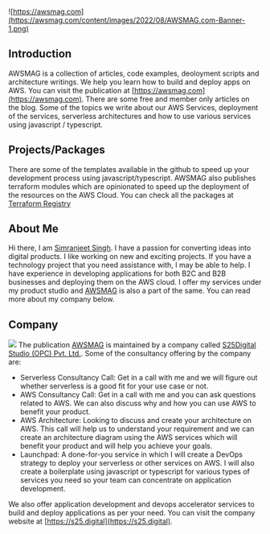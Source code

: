 ![https://awsmag.com](https://awsmag.com/content/images/2022/08/AWSMAG.com-Banner-1.png)

## Introduction

AWSMAG is a collection of articles, code examples, deoloyment scripts and architecture writings. We help you learn how to build and deploy apps on AWS. You can visit the publication at [https://awsmag.com](https://awsmag.com). There are some free and member only articles on the blog. Some of the topics we write about our AWS Services, deployment of the services, serverless architectures and how to use various services using javascript / typescript.

## Projects/Packages
There are some of the templates available in the github to speed up your development process using javascript/typescript. AWSMAG also publishes terraform modules which are opinionated to speed up the deployment of the resources on the AWS Cloud. You can check all the packages at [Terraform Registry](https://registry.terraform.io/namespaces/awsmag)

## About Me
Hi there, I am [Simranjeet Singh](https://github.com/singhs020). I have a passion for converting ideas into digital products. I like working on new and exciting projects. If you have a technology project that you need assistance with, I may be able to help. I have experience in developing applications for both B2C and B2B businesses and deploying them on the AWS cloud. I offer my services under my product studio and [AWSMAG](https://awsmag.com) is also a part of the same. You can read more about my company below.

## Company
![](https://s25.digital/static/logo-new-2-7d7b55a4753b504a3a5a7a075c9a47a7.png)
The publication [AWSMAG](https://awsmag.com) is maintained by a company called [S25Digital Studio (OPC) Pvt. Ltd.](https://s25.digital). Some of the consultancy offering by the company are:

- Serverless Consultancy Call: Get in a call with me and we will figure out whether serverless is a good fit for your use case or not.
- AWS Consultancy Call: Get in a call with me and you can ask questions related to AWS. We can also discuss why and how you can use AWS to benefit your product.
- AWS Architecture: Looking to discuss and create your architecture on AWS. This call will help us to understand your requirement and we can create an architecture diagram using the AWS services which will benefit your product and will help you achieve your goals.
- Launchpad: A done-for-you service in which I will create a DevOps strategy to deploy your serverless or other services on AWS. I will also create a boilerplate using javascript or typescript for various types of services you need so your team can concentrate on application development.

We also offer application development and devops accelerator services to build and deploy applications as per your need. You can visit the company website at [https://s25.digital](https://s25.digital).
